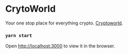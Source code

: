 # CrytoWorld

Your one stop place for everything crypto. [Cryptoworld](https://github.com/femzy123/cryptoworld).

### `yarn start`

Open [http://localhost:3000](http://localhost:3000) to view it in the browser.
